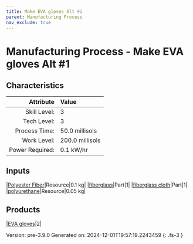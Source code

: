 ```yaml
---
title: Make EVA gloves Alt #1
parent: Manufacturing Process
nav_exclude: true
---
```

# Manufacturing Process - Make EVA gloves Alt #1


## Characteristics

| Attribute      | Value |
|--------:|:------|
|Skill Level:|3|
|Tech Level:|3|
|Process Time:|50.0 millisols|
|Work Level:|200.0 millisols|
|Power Required:|0.1 kW/hr|

## Inputs

|[Polyester Fiber](../resource/polyester-fiber.html)|Resource|0.1 kg|
|[fiberglass](../part/fiberglass.html)|Part|1|
|[fiberglass cloth](../part/fiberglass-cloth.html)|Part|1|
|[polyurethane](../resource/polyurethane.html)|Resource|0.05 kg|

## Products

|[EVA gloves](../part/eva-gloves.html)|2|


Version: pre-3.9.0 Generated on: 2024-12-01T19:57:19.2243459
{: .fs-3 }

